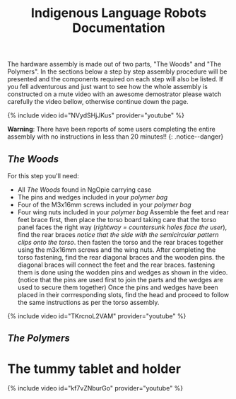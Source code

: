 ﻿---
title: "Indigenous Language Robots Documentation"
permalink: /assembly/
excerpt: "Hardware assembly of the Indigenous Language Robot."
toc: false
share: false
---

The hardware assembly is made out of two parts, "The Woods" and "The Polymers". In the sections below a step by step assembly procedure will be presented and the components required on each step will also be listed.
If you fell adventurous and just want to see how the whole assembly is constructed on a mute video with an awesome demostrator please watch carefully the video bellow, otherwise continue down the page.

{% include video id="NVydSHjJKus" provider="youtube" %}

**Warning**: There have been reports of some users completing the entire assembly with no instructions in less than 20 minutes!!
{: .notice--danger}

## *The Woods*

For this step you'll need:
- All *The Woods* found in NgOpie carrying case
- The pins and wedges included in your *polymer bag*
- Four of the M3x16mm screws included in your *polymer bag*
- Four wing nuts included in your *polymer bag*
Assemble the feet and rear feet brace first, then place the torso board taking care that the torso panel faces the right way (*rightway = countersunk holes face the user*), find the rear braces *notice that the side with the semicircular pattern clips onto the torso*. then fasten the torso and the rear braces together using the m3x16mm screws and the wing nuts.
After completing the torso fastening, find the rear diagonal braces and the wooden pins. the diagonal braces will connect the feet and the rear braces. fastening them is done using the wodden pins and wedges as shown in the video. (notice that the pins are used first to join the parts and the wedges are used to secure them together)
Once the pins and wedges have been placed in their corrresponding slots, find the head and proceed to follow the same instructions as per the torso assembly.

{% include video id="TKrcnoL2VAM" provider="youtube" %}

## *The Polymers*

# The tummy tablet and holder

{% include video id="kf7vZNburGo" provider="youtube" %}

